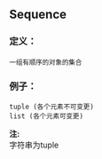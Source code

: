 ## Sequence
### 定义：
    一组有顺序的对象的集合
### 例子：
    tuple (各个元素不可变更)
    list (各个元素可变更)

**注:**  
    字符串为tuple
    